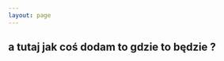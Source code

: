 ```yaml
---
layout: page
---
```

a tutaj jak coś dodam to gdzie to będzie ?
------------------------------------------